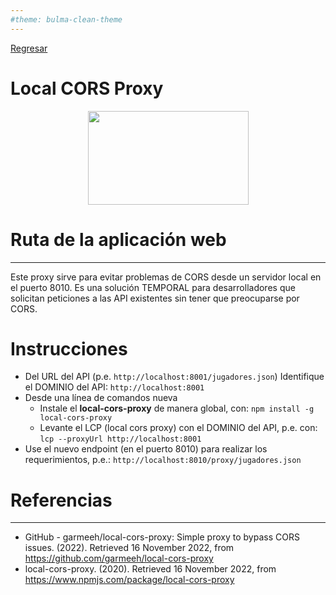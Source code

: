 ```yaml
---
#theme: bulma-clean-theme
---
```


[Regresar](/DAWM/)

Local CORS Proxy
=======================

  <p align="center">
    <img width="257" height="150" src="https://opengraph.githubassets.com/7343d0d9955a8d629e503676ef4a3a2b2b07d1f302eef45bc047ff97a69793d8/garmeeh/local-cors-proxy">
  </p>

Ruta de la aplicación web
=========================

* * *

Este proxy sirve para evitar problemas de CORS desde un servidor local en el puerto 8010. Es una solución TEMPORAL para desarrolladores que solicitan peticiones a las API existentes sin tener que preocuparse por CORS.


Instrucciones
===============

* Del URL del API (p.e. `http://localhost:8001/jugadores.json`) Identifique el DOMINIO del API: `http://localhost:8001`
* Desde una línea de comandos nueva
  - Instale el **local-cors-proxy** de manera global, con: `npm install -g local-cors-proxy`
  - Levante el LCP (local cors proxy) con el DOMINIO del API, p.e. con: `lcp --proxyUrl http://localhost:8001`
* Use el nuevo endpoint (en el puerto 8010) para realizar los requerimientos, p.e.: `http://localhost:8010/proxy/jugadores.json`


Referencias 
===========

* * *

* GitHub - garmeeh/local-cors-proxy: Simple proxy to bypass CORS issues. (2022). Retrieved 16 November 2022, from https://github.com/garmeeh/local-cors-proxy
* local-cors-proxy. (2020). Retrieved 16 November 2022, from https://www.npmjs.com/package/local-cors-proxy
